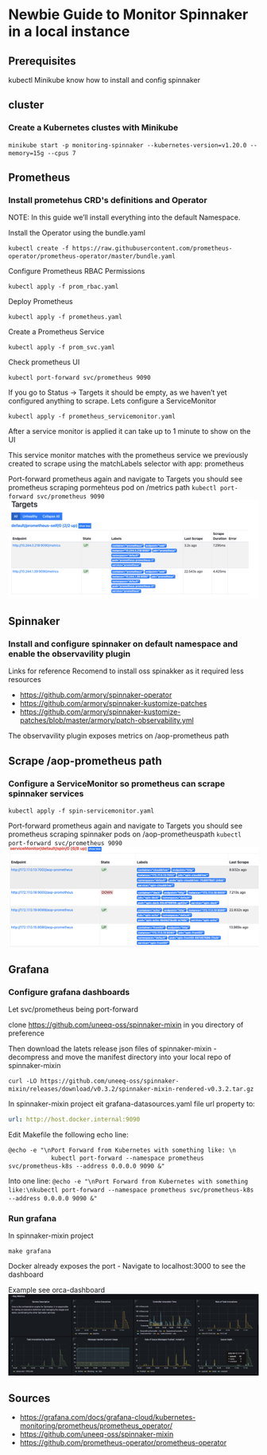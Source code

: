 # Newbie Guide to Monitor Spinnaker in a local instance

## Prerequisites
kubectl
Minikube
know how to install and config spinnaker

## cluster

### Create a Kubernetes clustes with Minikube 
```
minikube start -p monitoring-spinnaker --kubernetes-version=v1.20.0 --memory=15g --cpus 7
```

## Prometheus

### Install prometehus CRD's definitions and Operator
NOTE: In this guide we’ll install everything into the default Namespace.

Install the Operator using the bundle.yaml
```
kubectl create -f https://raw.githubusercontent.com/prometheus-operator/prometheus-operator/master/bundle.yaml
```

Configure Prometheus RBAC Permissions
```
kubectl apply -f prom_rbac.yaml
```

Deploy Prometheus
```
kubectl apply -f prometheus.yaml
```

Create a Prometheus Service
```
kubectl apply -f prom_svc.yaml
```

Check prometheus UI
```
kubectl port-forward svc/prometheus 9090
```

If you go to Status -> Targets it should be empty, as we haven’t yet configured anything to scrape.
Lets configure a ServiceMonitor
```
kubectl apply -f prometheus_servicemonitor.yaml
```
After a service monitor is applied it can take up to 1 minute to show on the UI

This service monitor matches with the prometheus service we previously created to scrape using the matchLabels selector with app: prometheus

Port-forward prometheus again and navigate to Targets you should see prometheus scraping pormehteus pod on /metrics path ```kubectl port-forward svc/prometheus 9090```
![targets](imgs/targets.png) 

## Spinnaker

### Install and configure spinnaker on default namespace and enable the observavility plugin
Links for reference
Recomend to install oss spinakker as it required less resources
- https://github.com/armory/spinnaker-operator
- https://github.com/armory/spinnaker-kustomize-patches
- https://github.com/armory/spinnaker-kustomize-patches/blob/master/armory/patch-observability.yml

The observavility plugin exposes metrics on /aop-prometheus path

## Scrape /aop-prometheus path

### Configure a ServiceMonitor so prometheus can scrape spinnaker services

```
kubectl apply -f spin-servicemonitor.yaml
```
Port-forward prometheus again and navigate to Targets you should see prometheus scraping spinnaker pods on /aop-prometheuspath ```kubectl port-forward svc/prometheus 9090```
![spin-targets](imgs/spin-targets.png) 

## Grafana

### Configure grafana dashboards

Let svc/prometheus being port-forward

clone https://github.com/uneeq-oss/spinnaker-mixin in you directory of preference

Then download the latets release json files of spinnaker-mixin - decompress and move the manifest directory into your local repo of spinnaker-mixin
```
curl -LO https://github.com/uneeq-oss/spinnaker-mixin/releases/download/v0.3.2/spinnaker-mixin-rendered-v0.3.2.tar.gz
```

In spinnaker-mixin project eit grafana-datasources.yaml file url property to:
```yaml
url: http://host.docker.internal:9090
```

Edit Makefile the following echo line:
```
@echo -e "\nPort Forward from Kubernetes with something like: \n
            kubectl port-forward --namespace prometheus svc/prometheus-k8s --address 0.0.0.0 9090 &"
```

Into one line:
`@echo -e "\nPort Forward from Kubernetes with something like:\nkubectl port-forward --namespace prometheus svc/prometheus-k8s --address 0.0.0.0 9090 &"`

### Run grafana
In spinnaker-mixin project
```
make grafana
```
Docker already exposes the port - Navigate to localhost:3000 to see the dashboard

Example see orca-dashboard
![orca-dashboard](imgs/orca-dashboard.png) 


## Sources
- https://grafana.com/docs/grafana-cloud/kubernetes-monitoring/prometheus/prometheus_operator/ 
- https://github.com/uneeq-oss/spinnaker-mixin
- https://github.com/prometheus-operator/prometheus-operator